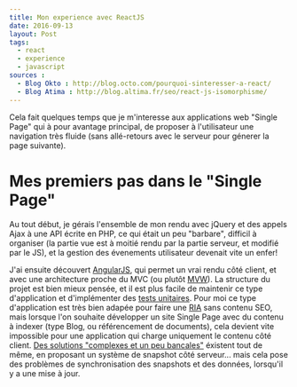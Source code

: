 ```yaml
---
title: Mon experience avec ReactJS
date: 2016-09-13
layout: Post
tags:
  - react
  - experience
  - javascript
sources :
  - Blog Okto : http://blog.octo.com/pourquoi-sinteresser-a-react/
  - Blog Atima : http://blog.altima.fr/seo/react-js-isomorphisme/
---
```

Cela fait quelques temps que je m'interesse aux applications web "Single Page"
qui à pour avantage principal, de proposer à l'utilisateur une navigation
très fluide (sans allé-retours avec
le serveur pour génerer la page suivante).

# Mes premiers pas dans le "Single Page"

Au tout début, je gérais l'ensemble de mon rendu avec jQuery
et des appels Ajax à une API écrite en PHP, ce qui était un peu "barbare",
difficil à organiser (la partie vue est à moitié rendu par la partie serveur,
et modifié par le JS), et la gestion des évenements utilisateur devenait vite
un enfer!

J'ai ensuite découvert [AngularJS](https://angularjs.org/), qui permet un vrai rendu côté client, et avec
une architecture proche du MVC (ou plutôt [MVW](https://plus.google.com/+AngularJS/posts/aZNVhj355G2)).
La structure du projet est bien mieux pensée, et il est plus facile de maintenir
ce type d'application et d'implémenter des [tests unitaires](https://docs.angularjs.org/guide/unit-testing).
Pour moi ce type d'application est très bien adapée pour faire une
[RIA](https://fr.wikipedia.org/wiki/Rich_Internet_application) sans contenu SEO, mais lorsque
l'on souhaite développer un site Single Page avec du contenu à indexer (type Blog, ou référencement de documents),
cela devient vite impossible pour une application qui charge uniquement le contenu côté client. [Des solutions "complexes et un peu bancales"](http://www.yearofmoo.com/2012/11/angularjs-and-seo.html)
éxistent tout de même, en proposant un système de snapshot côté serveur...
mais cela pose des problèmes de synchronisation des snapshots
et des données, lorsqu'il y a une mise à jour.



<!--

J'ai toujours été attiré par ce type d'application


Le principal inconvénient est que les rendus sont injectés côté client, ce qui ne permet pas aux moteurs de
recherches d'indexer ce contenu dynamique (à contrario d'une application PHP).-->

#
